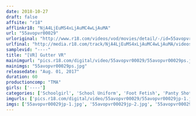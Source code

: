```yaml
---
date: 2018-10-27
draft: false
affsite: "r18"
afflinkr18: "NjA4LjEuMS4xLjAuMC4wLjAuMA"
url: "55avopvr00029"
urloriginal: "http://www.r18.com/videos/vod/movies/detail/-/id=55avopvr00029"
urlfinal: "http://media.r18.com/track/NjA4LjEuMS4xLjAuMC4wLjAuMA/videos/vod/movies/detail/-/id=55avopvr00029"
samplevid: "----"
title: "[VR] Gutter VR"
mainimgurl: "pics.r18.com/digital/video/55avopvr00029/55avopvr00029ps.jpg"
mainimgs: "55avopvr00029ps.jpg"
releasedate: "Aug. 01, 2017"
duration: 60
productioncomp: "TMA"
girls: ['----']
categories: ['Schoolgirl', 'School Uniform', 'Foot Fetish', 'Panty Shot', 'Voyeur', 'Sale (limited time)', 'VR Exclusive']
imgurls: ['pics.r18.com/digital/video/55avopvr00029/55avopvr00029jp-1.jpg', 'pics.r18.com/digital/video/55avopvr00029/55avopvr00029jp-2.jpg', 'pics.r18.com/digital/video/55avopvr00029/55avopvr00029jp-3.jpg', 'pics.r18.com/digital/video/55avopvr00029/55avopvr00029jp-4.jpg', 'pics.r18.com/digital/video/55avopvr00029/55avopvr00029jp-5.jpg', 'pics.r18.com/digital/video/55avopvr00029/55avopvr00029jp-6.jpg', 'pics.r18.com/digital/video/55avopvr00029/55avopvr00029jp-7.jpg', 'pics.r18.com/digital/video/55avopvr00029/55avopvr00029jp-8.jpg', 'pics.r18.com/digital/video/55avopvr00029/55avopvr00029jp-9.jpg', 'pics.r18.com/digital/video/55avopvr00029/55avopvr00029jp-10.jpg', 'pics.r18.com/digital/video/55avopvr00029/55avopvr00029jp-11.jpg', 'pics.r18.com/digital/video/55avopvr00029/55avopvr00029jp-12.jpg', 'pics.r18.com/digital/video/55avopvr00029/55avopvr00029jp-13.jpg', 'pics.r18.com/digital/video/55avopvr00029/55avopvr00029jp-14.jpg', 'pics.r18.com/digital/video/55avopvr00029/55avopvr00029jp-15.jpg', 'pics.r18.com/digital/video/55avopvr00029/55avopvr00029jp-16.jpg', 'pics.r18.com/digital/video/55avopvr00029/55avopvr00029jp-17.jpg', 'pics.r18.com/digital/video/55avopvr00029/55avopvr00029jp-18.jpg', 'pics.r18.com/digital/video/55avopvr00029/55avopvr00029jp-19.jpg', 'pics.r18.com/digital/video/55avopvr00029/55avopvr00029jp-20.jpg']
imgs: ['55avopvr00029jp-1.jpg', '55avopvr00029jp-2.jpg', '55avopvr00029jp-3.jpg', '55avopvr00029jp-4.jpg', '55avopvr00029jp-5.jpg', '55avopvr00029jp-6.jpg', '55avopvr00029jp-7.jpg', '55avopvr00029jp-8.jpg', '55avopvr00029jp-9.jpg', '55avopvr00029jp-10.jpg', '55avopvr00029jp-11.jpg', '55avopvr00029jp-12.jpg', '55avopvr00029jp-13.jpg', '55avopvr00029jp-14.jpg', '55avopvr00029jp-15.jpg', '55avopvr00029jp-16.jpg', '55avopvr00029jp-17.jpg', '55avopvr00029jp-18.jpg', '55avopvr00029jp-19.jpg', '55avopvr00029jp-20.jpg']
---
```


